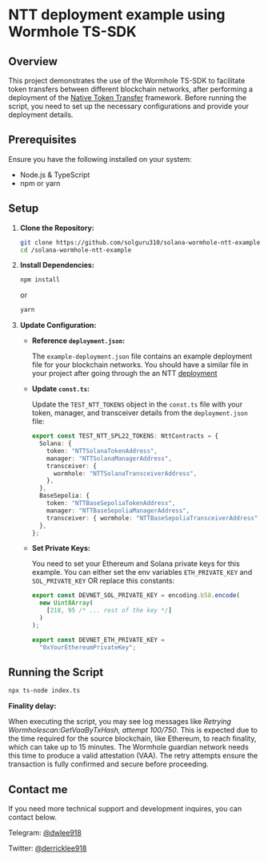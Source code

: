 
# NTT deployment example using Wormhole TS-SDK

## Overview

This project demonstrates the use of the Wormhole TS-SDK to facilitate token transfers between different blockchain networks, after performing a deployment of the [Native Token Transfer](https://docs.wormhole.com/wormhole/native-token-transfers/overview) framework. Before running the script, you need to set up the necessary configurations and provide your deployment details.

## Prerequisites

Ensure you have the following installed on your system:

- Node.js & TypeScript
- npm or yarn 

## Setup

1. **Clone the Repository:**

   ```bash
   git clone https://github.com/solguru310/solana-wormhole-ntt-example.git
   cd /solana-wormhole-ntt-example
   ```

2. **Install Dependencies:**

   ```bash
   npm install
   ```

   or

   ```bash
   yarn 
   ```

3. **Update Configuration:**

   - **Reference `deployment.json`:**

     The `example-deployment.json` file contains an example deployment file for your blockchain networks. You should have a similar file in your project after going through the an NTT [deployment](https://docs.wormhole.com/wormhole/native-token-transfers/deployment/installation)

   - **Update `const.ts`:**

     Update the `TEST_NTT_TOKENS` object in the `const.ts` file with your token, manager, and transceiver details from the `deployment.json` file:

     ```typescript
     export const TEST_NTT_SPL22_TOKENS: NttContracts = {
       Solana: {
         token: "NTTSolanaTokenAddress",
         manager: "NTTSolanaManagerAddress",
         transceiver: {
           wormhole: "NTTSolanaTransceiverAddress",
         },
       },
       BaseSepolia: {
         token: "NTTBaseSepoliaTokenAddress",
         manager: "NTTBaseSepoliaManagerAddress",
         transceiver: { wormhole: "NTTBaseSepoliaTransceiverAddress" },
       },
     };
     ```

   - **Set Private Keys:**

     You need to set your Ethereum and Solana private keys for this example. You can either set the env variables `ETH_PRIVATE_KEY` and `SOL_PRIVATE_KEY` OR replace this constants:

     ```typescript
     export const DEVNET_SOL_PRIVATE_KEY = encoding.b58.encode(
       new Uint8Array(
         [218, 95 /* ... rest of the key */]
       )
     );

     export const DEVNET_ETH_PRIVATE_KEY =
       "0xYourEthereumPrivateKey";
     ```

## Running the Script

   ```bash
   npx ts-node index.ts
   ```

 **Finality delay:**

   When executing the script, you may see log messages like *Retrying Wormholescan:GetVaaByTxHash, attempt 100/750*. This is expected due to the time required for the source blockchain, like Ethereum, to reach finality, which can take up to 15 minutes. The Wormhole guardian network needs this time to produce a valid attestation (VAA). The retry attempts ensure the transaction is fully confirmed and secure before proceeding.


## Contact me
If you need more technical support and development inquires, you can contact below.

Telegram: [@dwlee918](https://t.me/@dwlee918)

Twitter: [@derricklee918](https://x.com/derricklee918)
